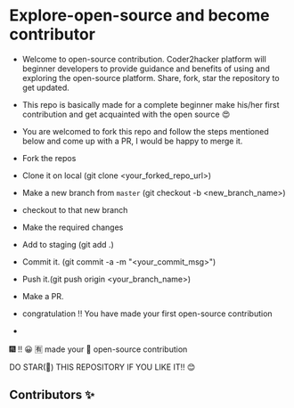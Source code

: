 # Explore-open-source and become contributor 


- Welcome to open-source contribution. Coder2hacker platform will beginner developers to provide guidance and benefits of using and exploring the open-source platform. Share, fork, star the repository to get updated. 

- This repo is basically made for a complete beginner make his/her first contribution and get acquainted with the open source 
😍
-  You are welcomed to fork this repo and follow the steps mentioned below and come up with a PR, I would be happy to merge it.

- Fork the repos
- Clone it on local (git clone <your_forked_repo_url>)
- Make a new branch from `master` (git checkout -b <new_branch_name>)
- checkout to that new branch 
- Make the required changes 
- Add to staging (git add .)
- Commit it. (git commit -a -m "<your_commit_msg>")
- Push it.(git push origin <your_branch_name>)
- Make a PR.

- congratulation !! You have made your first open-source contribution 
-
🎆
!! 
😀
🈶 made your 🥇 open-source contribution

DO STAR(🌟) THIS REPOSITORY IF YOU LIKE IT!! 😊

## Contributors ✨



